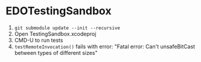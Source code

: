 # EDOTestingSandbox

1. `git submodule update --init --recursive`
2. Open TestingSandbox.xcodeproj
3. CMD-U to run tests
4. `testRemoteInvocation()` fails with error: "Fatal error: Can't unsafeBitCast between types of different sizes"
